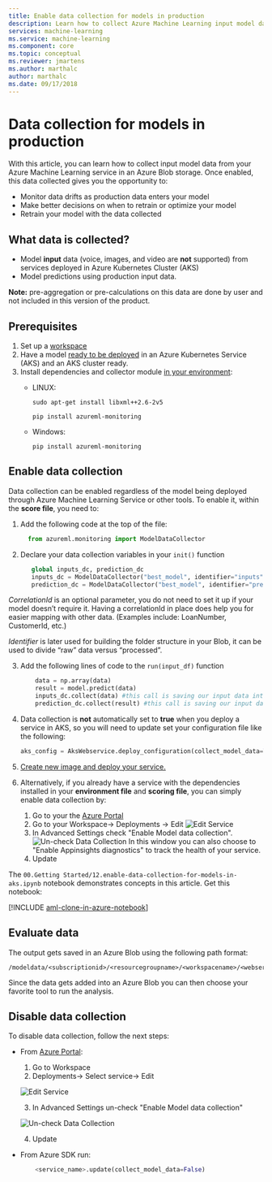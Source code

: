 ```yaml
---
title: Enable data collection for models in production
description: Learn how to collect Azure Machine Learning input model data in an Azure Blob storage.
services: machine-learning
ms.service: machine-learning
ms.component: core
ms.topic: conceptual
ms.reviewer: jmartens
ms.author: marthalc
author: marthalc
ms.date: 09/17/2018
---
```

# Data collection for models in production

With this article, you can learn how to collect input model data from your Azure Machine Learning service in an Azure Blob storage. Once enabled, this data collected gives you the opportunity to:
* Monitor data drifts as production data enters your model
* Make better decisions on when to retrain or optimize your model
* Retrain your model with the data collected

## What data is collected?
* Model **input** data (voice, images, and video are **not** supported) from services deployed in Azure Kubernetes Cluster (AKS)
* Model predictions using production input data.

**Note:** pre-aggregation or pre-calculations on this data are done by user and not included in this version of the product.   

## Prerequisites
1.	Set up a [workspace](https://review.docs.microsoft.com/en-us/azure/machine-learning/service/quickstart-get-started?branch=release-ignite-aml)
2.	Have a model [ready to be deployed](https://review.docs.microsoft.com/en-us/azure/machine-learning/service/how-to-deploy-to-aks) in an Azure Kubernetes Service (AKS) and an AKS cluster ready.
3.	Install dependencies and collector module [in your environment](https://review.docs.microsoft.com/en-us/azure/machine-learning/service/how-to-configure-environment?branch=release-ignite-aml):
    * LINUX:

          sudo apt-get install libxml++2.6-2v5

          pip install azureml-monitoring
    * Windows: 
          
          pip install azureml-monitoring 

## Enable data collection
Data collection can be enabled regardless of the model being deployed through Azure Machine Learning Service or other tools. To enable it, within the **score file**, you need to:
1.	Add the following code at the top of the file:

      ```python 
        from azureml.monitoring import ModelDataCollector
    ```
2.	Declare your data collection variables in your `init()` function

     ```python
        global inputs_dc, prediction_dc
        inputs_dc = ModelDataCollector("best_model", identifier="inputs", feature_names=["feat1", "feat2", "feat3". "feat4", "feat5", "feat6"])
        prediction_dc = ModelDataCollector("best_model", identifier="predictions", feature_names=["prediction1", "prediction2"])
    ```

   *CorrelationId* is an optional parameter, you do not need to set it up if your model doesn’t require it. Having a correlationId in place does help you for easier mapping with other data. (Examples include: LoanNumber, CustomerId, etc.)

   *Identifier* is later used for building the folder structure in your Blob, it can be used to divide “raw” data versus “processed”.

3.	Add the following lines of code to the `run(input_df)` function

    ```python
        data = np.array(data)
        result = model.predict(data)
        inputs_dc.collect(data) #this call is saving our input data into Azure Blob
        prediction_dc.collect(result) #this call is saving our input data into Azure Blob
    ```

4. Data collection is **not** automatically set to **true** when you deploy a service in AKS, so you will need to update set your configuration file like the following: 

    ```python
    aks_config = AksWebservice.deploy_configuration(collect_model_data=True)
    ```
5. [Create new image and deploy your service.](https://review.docs.microsoft.com/en-us/azure/machine-learning/service/how-to-deploy-to-aks) 

6. Alternatively, if you already have a service with the dependencies installed in your **environment file** and **scoring file**, you can simply enable data collection by:

    1. Go to your the [Azure Portal](https://portal.azure.com) 
    2. Go to your Workspace-> Deployments -> Edit
    ![Edit Service](media/how-to-enable-data-collection/EditService.png)
    3. In Advanced Settings check "Enable Model data collection". 
    ![Un-check Data Collection](media/how-to-enable-data-collection/CheckDataCollection.png)
    In this window you can also choose to "Enable Appinsights diagnostics" to track the health of your service.  
    4. Update

The `00.Getting Started/12.enable-data-collection-for-models-in-aks.ipynb` notebook demonstrates concepts in this article.  Get this notebook:
 
[!INCLUDE [aml-clone-in-azure-notebook](../../../includes/aml-clone-for-examples.md)]



## Evaluate data
The output gets saved in an Azure Blob using the following path format:
	
    /modeldata/<subscriptionid>/<resourcegroupname>/<workspacename>/<webservicename>/<modelname>/<modelversion>/<identifier>/<year>/<month>/<day>/data.csv

Since the data gets added into an Azure Blob you can then choose your favorite tool to run the analysis. 

## Disable data collection
To disable data collection, follow the next steps:
* From [Azure Portal](https://portal.azure.com): 
    1. Go to Workspace
    2. Deployments-> Select service-> Edit

    ![Edit Service](media/how-to-enable-data-collection/EditService.png)

    3. In Advanced Settings un-check "Enable Model data collection" 

    ![Un-check Data Collection](media/how-to-enable-data-collection/UncheckDataCollection.png) 

    4. Update       

* From Azure SDK run:
         
     ```python 
         <service_name>.update(collect_model_data=False)
     ```

